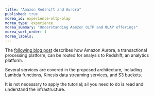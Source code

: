 ```yaml
---
title: "Amazon Redshift and Aurora"
published: true
morea_id: experience-oltp-olap
morea_type: experience
morea_summary: "Understanding Aamzon OLTP and OLAP offerings"
morea_sort_order: 1
morea_labels:
---
```




The [following blog post](https://aws.amazon.com/blogs/big-data/combine-transactional-and-analytical-data-using-amazon-aurora-and-amazon-redshift/) describes how Amazon Aurora, a transactional processing platform, 
can be routed for analysis to Redshift, an analytics platform.

Several services are covered in the proposed architecture, including Lambda functions, Kinesis data streaming services,  and S3 buckets.

It is not necessary to apply the tutorial; all you need to do is read and understand the infrastructure.

